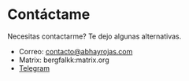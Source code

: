 # Contáctame
Necesitas contactarme? Te dejo algunas alternativas.
* Correo: contacto@abhayrojas.com
* Matrix: bergfalkk:matrix.org
* [Telegram](https://t.me/Bergfalk)